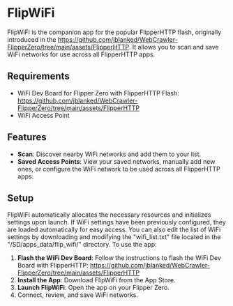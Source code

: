 # FlipWiFi

FlipWiFi is the companion app for the popular FlipperHTTP flash, originally introduced in the https://github.com/jblanked/WebCrawler-FlipperZero/tree/main/assets/FlipperHTTP. It allows you to scan and save WiFi networks for use across all FlipperHTTP apps.

## Requirements

- WiFi Dev Board for Flipper Zero with FlipperHTTP Flash: https://github.com/jblanked/WebCrawler-FlipperZero/tree/main/assets/FlipperHTTP
- WiFi Access Point

## Features

- **Scan**: Discover nearby WiFi networks and add them to your list.
- **Saved Access Points**: View your saved networks, manually add new ones, or configure the WiFi network to be used across all FlipperHTTP apps.

## Setup

FlipWiFi automatically allocates the necessary resources and initializes settings upon launch. If WiFi settings have been previously configured, they are loaded automatically for easy access. You can also edit the list of WiFi settings by downloading and modifying the "wifi_list.txt" file located in the "/SD/apps_data/flip_wifi/" directory. To use the app:

1. **Flash the WiFi Dev Board**: Follow the instructions to flash the WiFi Dev Board with FlipperHTTP: https://github.com/jblanked/WebCrawler-FlipperZero/tree/main/assets/FlipperHTTP
2. **Install the App**: Download FlipWiFi from the App Store.
3. **Launch FlipWiFi**: Open the app on your Flipper Zero.
4. Connect, review, and save WiFi networks.